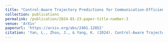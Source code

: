 ```yaml
---
title: "Control-Aware Trajectory Predictions for Communication-Efficient Drone Swarm Coordination in Cluttered Environments"
collection: publications
permalink: /publication/2024-01-23-paper-title-number-3
venue: 'ArXiv'
paperurl: 'https://arxiv.org/abs/2401.12852'
citation: 'Yan, L., Zhou, J., & Yang, K. (2024). Control-Aware Trajectory Predictions for Communication-Efficient Drone Swarm Coordination in Cluttered Environments. arXiv preprint arXiv:2401.12852.'
---
```


